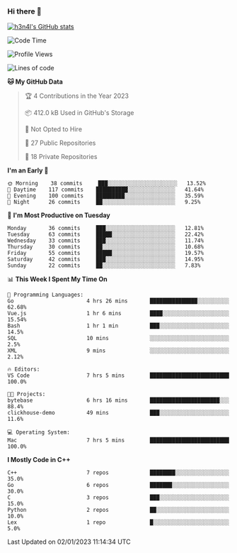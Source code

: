 ### Hi there 👋

[![h3n4l's GitHub stats](https://github-readme-stats.vercel.app/api?username=h3n4l&count_private=true&show_icons=true&theme=radical)](https://github.com/h3n4l/github-readme-stats)

<!--START_SECTION:waka-->
![Code Time](http://img.shields.io/badge/Code%20Time-849%20hrs%2030%20mins-blue)

![Profile Views](http://img.shields.io/badge/Profile%20Views-0-blue)

![Lines of code](https://img.shields.io/badge/From%20Hello%20World%20I%27ve%20Written-44%20Thousand%20lines%20of%20code-blue)

**🐱 My GitHub Data** 

> 🏆 4 Contributions in the Year 2023
 > 
> 📦 412.0 kB Used in GitHub's Storage 
 > 
> 🚫 Not Opted to Hire
 > 
> 📜 27 Public Repositories 
 > 
> 🔑 18 Private Repositories  
 > 
**I'm an Early 🐤** 

```text
🌞 Morning    38 commits     ███░░░░░░░░░░░░░░░░░░░░░░   13.52% 
🌆 Daytime    117 commits    ██████████░░░░░░░░░░░░░░░   41.64% 
🌃 Evening    100 commits    █████████░░░░░░░░░░░░░░░░   35.59% 
🌙 Night      26 commits     ██░░░░░░░░░░░░░░░░░░░░░░░   9.25%

```
📅 **I'm Most Productive on Tuesday** 

```text
Monday       36 commits     ███░░░░░░░░░░░░░░░░░░░░░░   12.81% 
Tuesday      63 commits     █████░░░░░░░░░░░░░░░░░░░░   22.42% 
Wednesday    33 commits     ███░░░░░░░░░░░░░░░░░░░░░░   11.74% 
Thursday     30 commits     ██░░░░░░░░░░░░░░░░░░░░░░░   10.68% 
Friday       55 commits     █████░░░░░░░░░░░░░░░░░░░░   19.57% 
Saturday     42 commits     ███░░░░░░░░░░░░░░░░░░░░░░   14.95% 
Sunday       22 commits     ██░░░░░░░░░░░░░░░░░░░░░░░   7.83%

```


📊 **This Week I Spent My Time On** 

```text
💬 Programming Languages: 
Go                       4 hrs 26 mins       ███████████████░░░░░░░░░░   62.68% 
Vue.js                   1 hr 6 mins         ████░░░░░░░░░░░░░░░░░░░░░   15.54% 
Bash                     1 hr 1 min          ███░░░░░░░░░░░░░░░░░░░░░░   14.5% 
SQL                      10 mins             ░░░░░░░░░░░░░░░░░░░░░░░░░   2.5% 
XML                      9 mins              ░░░░░░░░░░░░░░░░░░░░░░░░░   2.12%

🔥 Editors: 
VS Code                  7 hrs 5 mins        █████████████████████████   100.0%

🐱‍💻 Projects: 
bytebase                 6 hrs 16 mins       ██████████████████████░░░   88.4% 
clickhouse-demo          49 mins             ███░░░░░░░░░░░░░░░░░░░░░░   11.6%

💻 Operating System: 
Mac                      7 hrs 5 mins        █████████████████████████   100.0%

```

**I Mostly Code in C++** 

```text
C++                      7 repos             ████████░░░░░░░░░░░░░░░░░   35.0% 
Go                       6 repos             ███████░░░░░░░░░░░░░░░░░░   30.0% 
C                        3 repos             ███░░░░░░░░░░░░░░░░░░░░░░   15.0% 
Python                   2 repos             ██░░░░░░░░░░░░░░░░░░░░░░░   10.0% 
Lex                      1 repo              █░░░░░░░░░░░░░░░░░░░░░░░░   5.0%

```



 Last Updated on 02/01/2023 11:14:34 UTC
<!--END_SECTION:waka-->

